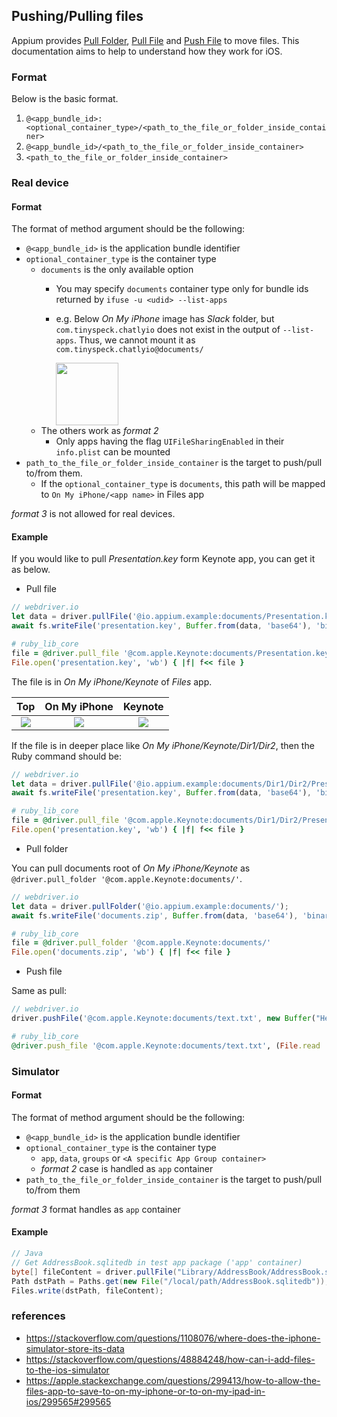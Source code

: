 ## Pushing/Pulling files

Appium provides [Pull Folder](http://appium.io/docs/en/commands/device/files/pull-folder/), [Pull File](http://appium.io/docs/en/commands/device/files/pull-file/) and [Push File](http://appium.io/docs/en/commands/device/files/push-file/) to move files.
This documentation aims to help to understand how they work for iOS.

### Format

Below is the basic format.

1. `@<app_bundle_id>:<optional_container_type>/<path_to_the_file_or_folder_inside_container>`
2. `@<app_bundle_id>/<path_to_the_file_or_folder_inside_container>`
3. `<path_to_the_file_or_folder_inside_container>`

### Real device

#### Format

The format of method argument should be the following:

- `@<app_bundle_id>` is the application bundle identifier
- `optional_container_type` is the container type
    - `documents` is the only available option
        - You may specify `documents` container type only for bundle ids returned by `ifuse -u <udid> --list-apps`
        - e.g. Below _On My iPhone_ image has _Slack_ folder, but `com.tinyspeck.chatlyio` does not exist in the output of `--list-apps`. Thus, we cannot mount it as `com.tinyspeck.chatlyio@documents/`

            <img src='docs/en/writing-running-appium/ios/ios-xctest-file-movement/on_my_iphone.png' width=100>
    - The others work as _format 2_
        - Only apps having the flag `UIFileSharingEnabled` in their `info.plist` can be mounted
- `path_to_the_file_or_folder_inside_container` is the target to push/pull to/from them.
    - If the `optional_container_type` is `documents`, this path will be mapped to
      `On My iPhone/<app name>` in Files app

_format 3_ is not allowed for real devices.

#### Example

If you would like to pull _Presentation.key_ form Keynote app, you can get it as below.

- Pull file

```javascript
// webdriver.io
let data = driver.pullFile('@io.appium.example:documents/Presentation.key');
await fs.writeFile('presentation.key', Buffer.from(data, 'base64'), 'binary');
```

```ruby
# ruby_lib_core
file = @driver.pull_file '@com.apple.Keynote:documents/Presentation.key'
File.open('presentation.key', 'wb') { |f| f<< file }
```

The file is in _On My iPhone/Keynote_ of _Files_ app.

|Top | On  My iPhone | Keynote |
|:----:|:----:|:----:|
|![](./ios-xctest-file-movement/top_files.png)|![](./ios-xctest-file-movement/on_my_iphone.png)|![](./ios-xctest-file-movement/keynote.png)|

If the file is in deeper place like _On My iPhone/Keynote/Dir1/Dir2_, then the Ruby command should be:

```javascript
// webdriver.io
let data = driver.pullFile('@io.appium.example:documents/Dir1/Dir2/Presentation.key');
await fs.writeFile('presentation.key', Buffer.from(data, 'base64'), 'binary');
```

```ruby
# ruby_lib_core
file = @driver.pull_file '@com.apple.Keynote:documents/Dir1/Dir2/Presentation.key'
File.open('presentation.key', 'wb') { |f| f<< file }
```

- Pull folder

You can pull documents root of _On My iPhone/Keynote_ as `@driver.pull_folder '@com.apple.Keynote:documents/'`.

```javascript
// webdriver.io
let data = driver.pullFolder('@io.appium.example:documents/');
await fs.writeFile('documents.zip', Buffer.from(data, 'base64'), 'binary');
```

```ruby
# ruby_lib_core
file = @driver.pull_folder '@com.apple.Keynote:documents/'
File.open('documents.zip', 'wb') { |f| f<< file }
```

- Push file

Same as pull:

```javascript
// webdriver.io
driver.pushFile('@com.apple.Keynote:documents/text.txt', new Buffer("Hello World").toString('base64'));
```

```ruby
# ruby_lib_core
@driver.push_file '@com.apple.Keynote:documents/text.txt', (File.read 'path/to/file')
```

### Simulator

#### Format

The format of method argument should be the following:

- `@<app_bundle_id>` is the application bundle identifier
- `optional_container_type` is the container type
    - `app`, `data`, `groups` or `<A specific App Group container>`
    - _format 2_ case is handled as `app` container
- `path_to_the_file_or_folder_inside_container` is the target to push/pull to/from them

_format 3_ format handles as `app` container

#### Example

```java
// Java
// Get AddressBook.sqlitedb in test app package ('app' container)
byte[] fileContent = driver.pullFile("Library/AddressBook/AddressBook.sqlitedb");
Path dstPath = Paths.get(new File("/local/path/AddressBook.sqlitedb"));
Files.write(dstPath, fileContent);
```

### references
- https://stackoverflow.com/questions/1108076/where-does-the-iphone-simulator-store-its-data
- https://stackoverflow.com/questions/48884248/how-can-i-add-files-to-the-ios-simulator
- https://apple.stackexchange.com/questions/299413/how-to-allow-the-files-app-to-save-to-on-my-iphone-or-to-on-my-ipad-in-ios/299565#299565
